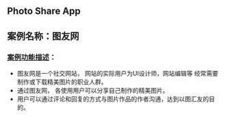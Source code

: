 ## Photo Share App

## 案例名称：图友网
### [案例功能描述](http://www.zker.com.cn/course/coursePlay.do?specId=66&scId=856)：
* 图友网是一个社交网站， 网站的实际用户为UI设计师，网站编辑等
  经常需要制作或下载精美图片的职业人群。
* 通过图友网， 各使用用户可以分享自己制作的精美图片。
* 用户可以通过评论和回复的方式与图片作品的作者沟通，达到以图汇友的目的。